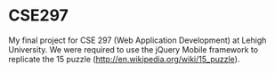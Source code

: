CSE297
======

My final project for CSE 297 (Web Application Development) at Lehigh University. We were required to use the jQuery Mobile framework to replicate the 15 puzzle (http://en.wikipedia.org/wiki/15_puzzle).
